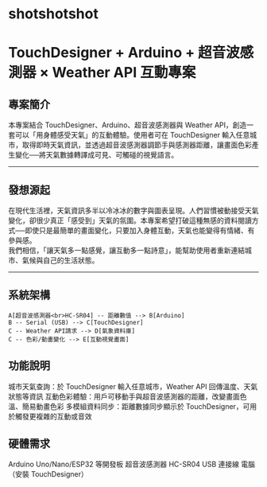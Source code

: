 # shotshotshot
# TouchDesigner + Arduino + 超音波感測器 × Weather API 互動專案

## 專案簡介

本專案結合 TouchDesigner、Arduino、超音波感測器與 Weather API，創造一套可以「用身體感受天氣」的互動體驗。使用者可在 TouchDesigner 輸入任意城市，取得即時天氣資訊，並透過超音波感測器調節手與感測器距離，讓畫面色彩產生變化──將天氣數據轉譯成可見、可觸碰的視覺語言。

---

## 發想源起

在現代生活裡，天氣資訊多半以冷冰冰的數字與圖表呈現。人們習慣被動接受天氣變化，卻很少真正「感受到」天氣的氛圍。本專案希望打破這種無感的資料閱讀方式──即使只是最簡單的畫面變化，只要加入身體互動，天氣也能變得有情緒、有參與感。  
我們相信，「讓天氣多一點感覺，讓互動多一點詩意」，能幫助使用者重新連結城市、氣候與自己的生活狀態。

---

## 系統架構
    A[超音波感測器<br>HC-SR04] -- 距離數值 --> B[Arduino]
    B -- Serial (USB) --> C[TouchDesigner]
    C -- Weather API請求 --> D[氣象資料庫]
    C -- 色彩/動畫變化 --> E[互動視覺畫面]

## 功能說明
城市天氣查詢：於 TouchDesigner 輸入任意城市，Weather API 回傳溫度、天氣狀態等資訊
互動色彩體驗：用戶可移動手與超音波感測器的距離，改變畫面色溫、簡易動畫色彩
多模組資料同步：距離數據同步顯示於 TouchDesigner，可用於觸發更複雜的互動或音效

## 硬體需求
Arduino Uno/Nano/ESP32 等開發板
超音波感測器 HC-SR04
USB 連接線
電腦（安裝 TouchDesigner）
